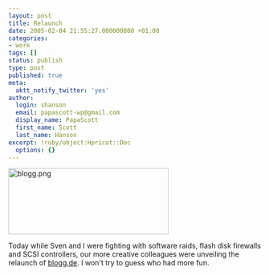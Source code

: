 ```yaml
---
layout: post
title: Relaunch
date: 2005-02-04 21:55:27.000000000 +01:00
categories:
- work
tags: []
status: publish
type: post
published: true
meta:
  aktt_notify_twitter: 'yes'
author:
  login: shanson
  email: papascott-wp@gmail.com
  display_name: PapaScott
  first_name: Scott
  last_name: Hanson
excerpt: !ruby/object:Hpricot::Doc
  options: {}
---
```

<p><a href="http://blogg.de" title="blogg.de - Das deutsche Weblog-Verzeichnis"><img alt="blogg.png" src="http://www.papascott.de/wordpress/wp-content/uploads/2005/02/blogg.png" width="319" height="132" border="0" /></a></p>
<p>Today while Sven and I were fighting with software raids, flash disk firewalls and SCSI controllers, our more creative colleagues were unveiling the relaunch of <a href="http://blogg.de/">blogg.de</a>. I won't try to guess who had more fun.</p>
